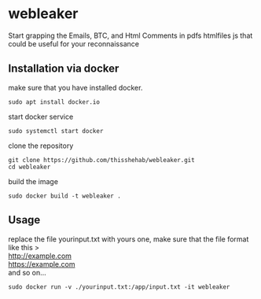 # webleaker
Start grapping the Emails, BTC, and Html Comments in pdfs htmlfiles js that could be useful for your reconnaissance

## Installation via docker
make sure that you have installed docker.

```console
sudo apt install docker.io
```

start docker service
```console
sudo systemctl start docker
``` 
clone the repository

```console
git clone https://github.com/thisshehab/webleaker.git
cd webleaker
```
build the image 
```console
sudo docker build -t webleaker .
```
## Usage
replace the file yourinput.txt with yours one, make sure that the file format like this >
<br>
http://example.com <br>
https://example.com <br>
and so on...

```console
sudo docker run -v ./yourinput.txt:/app/input.txt -it webleaker
```

